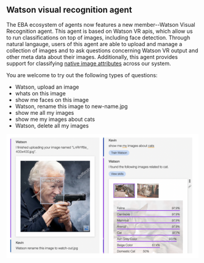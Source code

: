 ## Watson visual recognition agent

The EBA ecosystem of agents now features a new member--Watson Visual Recognition agent. This agent is based on Watson VR apis, which allow us to run classifications on top of images, including face detection. Through natural langauge, users of this agent are able to upload and manage a collection of images and to ask questions concerning Watson VR output and other meta data about their images. Additionally, this agent provides support for classifying [native image attributes](./ImageAttributes.md) across our system. 

You are welcome to try out the following types of questions:
- Watson, upload an image
- whats on this image
- show me faces on this image
- Watson, rename this image to new-name.jpg
- show me all my images
- show me my images about cats
- Watson, delete all my images

[![VR agent](../images/visual-recognition-agent.png "VR agent")](../images/visual-recognition-agent.png)
